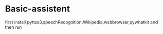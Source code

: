 # Basic-assistent
first install pyttsx3,speechRecognition,Wikipedia,webbrowser,pywhatkit
and then run
